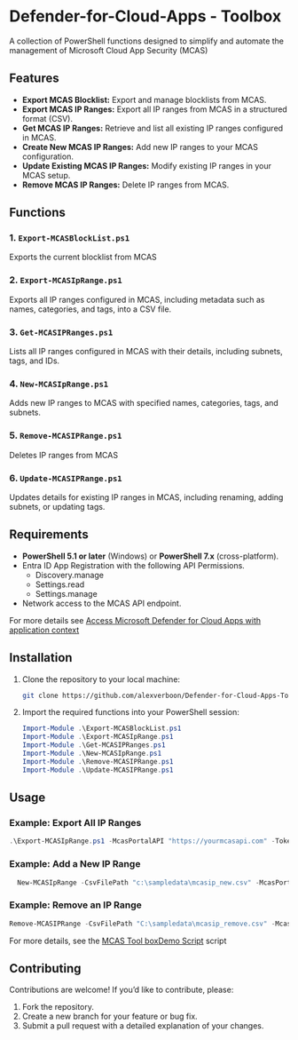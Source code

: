 # Defender-for-Cloud-Apps - Toolbox

A collection of PowerShell functions designed to simplify and automate the management of Microsoft Cloud App Security (MCAS)

## Features

- **Export MCAS Blocklist:** Export and manage blocklists from MCAS.
- **Export MCAS IP Ranges:** Export all IP ranges from MCAS in a structured format (CSV).
- **Get MCAS IP Ranges:** Retrieve and list all existing IP ranges configured in MCAS.
- **Create New MCAS IP Ranges:** Add new IP ranges to your MCAS configuration.
- **Update Existing MCAS IP Ranges:** Modify existing IP ranges in your MCAS setup.
- **Remove MCAS IP Ranges:** Delete IP ranges from MCAS.

## Functions

### 1. `Export-MCASBlockList.ps1`

Exports the current blocklist from MCAS

### 2. `Export-MCASIpRange.ps1`

Exports all IP ranges configured in MCAS, including metadata such as names, categories, and tags, into a CSV file.

### 3. `Get-MCASIPRanges.ps1`

Lists all IP ranges configured in MCAS with their details, including subnets, tags, and IDs.

### 4. `New-MCASIpRange.ps1`

Adds new IP ranges to MCAS with specified names, categories, tags, and subnets.

### 5. `Remove-MCASIPRange.ps1`

Deletes IP ranges from MCAS

### 6. `Update-MCASIPRange.ps1`

Updates details for existing IP ranges in MCAS, including renaming, adding subnets, or updating tags.

## Requirements

- **PowerShell 5.1 or later** (Windows) or **PowerShell 7.x** (cross-platform).
- Entra ID App Registration with the following API Permissions.
  - Discovery.manage
  - Settings.read
  - Settings.manage
- Network access to the MCAS API endpoint.

For more details see [Access Microsoft Defender for Cloud Apps with application context](https://learn.microsoft.com/en-us/defender-cloud-apps/api-authentication-application)

## Installation

1. Clone the repository to your local machine:

   ```bash
   git clone https://github.com/alexverboon/Defender-for-Cloud-Apps-Toolbox.git
   ```

2. Import the required functions into your PowerShell session:

   ```powershell
   Import-Module .\Export-MCASBlockList.ps1
   Import-Module .\Export-MCASIpRange.ps1
   Import-Module .\Get-MCASIPRanges.ps1
   Import-Module .\New-MCASIpRange.ps1
   Import-Module .\Remove-MCASIPRange.ps1
   Import-Module .\Update-MCASIPRange.ps1
   ```

## Usage

### Example: Export All IP Ranges

```powershell
.\Export-MCASIpRange.ps1 -McasPortalAPI "https://yourmcasapi.com" -Token "your_token" -OutputCsvFilePath "c:\Sampledata\mcas_export.csv"
```

### Example: Add a New IP Range

```powershell
  New-MCASIpRange -CsvFilePath "c:\sampledata\mcasip_new.csv" -McasPortalAPI "https://mymtplab.eu2.portal.cloudappsecurity.com" -Token $token
```

### Example: Remove an IP Range

```powershell
Remove-MCASIPRange -CsvFilePath "C:\sampledata\mcasip_remove.csv" -McasPortalAPI "https://mymtplab.eu2.portal.cloudappsecurity.com" -Token $token
```

For more details, see the [MCAS Tool boxDemo Script](MCASToolBoxDemo.ps1) script

## Contributing

Contributions are welcome! If you’d like to contribute, please:

1. Fork the repository.
2. Create a new branch for your feature or bug fix.
3. Submit a pull request with a detailed explanation of your changes.
